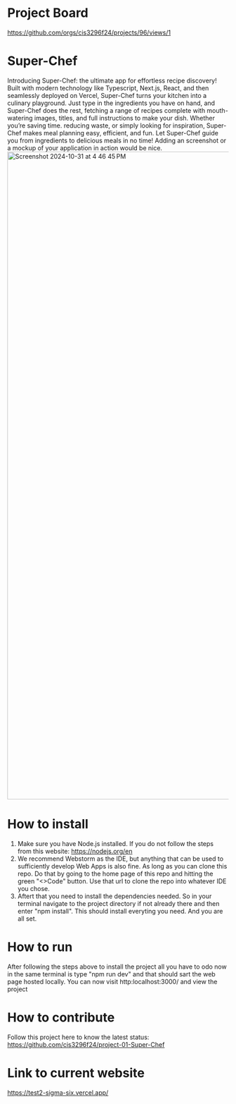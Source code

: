 # Project Board
https://github.com/orgs/cis3296f24/projects/96/views/1

# Super-Chef
Introducing Super-Chef: the ultimate app for effortless recipe discovery! Built with modern technology like Typescript, Next.js, React, and then seamlessly deployed on Vercel, Super-Chef turns your kitchen into a culinary playground. Just type in 
the ingredients you have on hand, and Super-Chef does the rest, fetching a range of recipes complete with mouth-watering images, titles, and full instructions to make your dish. Whether you’re saving time. reducing waste, or simply looking for 
inspiration, Super-Chef makes meal planning easy, efficient, and fun. Let Super-Chef guide you from ingredients to delicious meals in no time!
Adding an screenshot or a mockup of your application in action would be nice.  
<img width="1470" alt="Screenshot 2024-10-31 at 4 46 45 PM" src="https://github.com/user-attachments/assets/6f02178a-916e-412c-a60d-84d56cd785b7">

# How to install
1) Make sure you have Node.js installed. If you do not follow the steps from this website: https://nodejs.org/en
2) We recommend Webstorm as the IDE, but anything that can be used to sufficiently develop Web Apps is also fine. As
long as you can clone this repo. Do that by going to the home page of this repo and hitting the green "<>Code"
button. Use that url to clone the repo into whatever IDE you chose.
3) Aftert that you need to install the dependencies needed. So in your terminal navigate to the project directory if not already there and then enter "npm install". This should install everyting you need. And you are all set.

# How to run
After following the steps above to install the project all you have to odo now in the same terminal is type "npm run dev" and that should sart the web page hosted locally. You can now visit http:localhost:3000/ and view the project

# How to contribute
Follow this project here to know the latest status: https://github.com/cis3296f24/project-01-Super-Chef

# Link to current website
https://test2-sigma-six.vercel.app/
